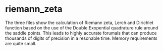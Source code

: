 # riemann_zeta
The three files show the calculation of Riemann zeta, Lerch and Dirichlet function based on the use of the Double Exopential quadrature 
rule around the saddle points. This leads to highly accurate forumals that can produce thousands of digits of precision in a resonable time. Memory
requirements are quite small. 
